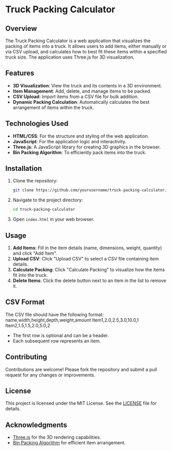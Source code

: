 # Truck Packing Calculator

## Overview
The Truck Packing Calculator is a web application that visualizes the packing of items into a truck. It allows users to add items, either manually or via CSV upload, and calculates how to best fit these items within a specified truck size. The application uses Three.js for 3D visualization.

## Features
- **3D Visualization**: View the truck and its contents in a 3D environment.
- **Item Management**: Add, delete, and manage items to be packed.
- **CSV Upload**: Import items from a CSV file for bulk addition.
- **Dynamic Packing Calculation**: Automatically calculates the best arrangement of items within the truck.

## Technologies Used
- **HTML/CSS**: For the structure and styling of the web application.
- **JavaScript**: For the application logic and interactivity.
- **Three.js**: A JavaScript library for creating 3D graphics in the browser.
- **Bin Packing Algorithm**: To efficiently pack items into the truck.

## Installation
1. Clone the repository:
   ```bash
   git clone https://github.com/yourusername/truck-packing-calculator.git
   ```
2. Navigate to the project directory:
   ```bash
   cd truck-packing-calculator
   ```
3. Open `index.html` in your web browser.

## Usage
1. **Add Items**: Fill in the item details (name, dimensions, weight, quantity) and click "Add Item".
2. **Upload CSV**: Click "Upload CSV" to select a CSV file containing item details.
3. **Calculate Packing**: Click "Calculate Packing" to visualize how the items fit into the truck.
4. **Delete Items**: Click the delete button next to an item in the list to remove it.

## CSV Format
The CSV file should have the following format:
name,width,height,depth,weight,amount
Item1,2.0,2.5,3.0,10.0,1
Item2,1.5,1.5,2.0,5.0,2





- The first row is optional and can be a header.
- Each subsequent row represents an item.

## Contributing
Contributions are welcome! Please fork the repository and submit a pull request for any changes or improvements.

## License
This project is licensed under the MIT License. See the [LICENSE](LICENSE) file for details.

## Acknowledgments
- [Three.js](https://threejs.org/) for the 3D rendering capabilities.
- [Bin Packing Algorithm](https://en.wikipedia.org/wiki/Bin_packing) for efficient item arrangement.

